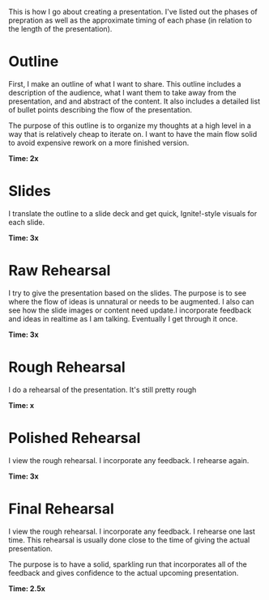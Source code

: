 This is how I go about creating a presentation.
I've listed out the phases of prepration as well as the approximate timing of each phase (in relation to the length of the presentation).

# Outline

First, I make an outline of what I want to share.
This outline includes a description of the audience, what I want them to take away from the presentation, and and abstract of the content.
It also includes a detailed list of bullet points describing the flow of the presentation.

The purpose of this outline is to organize my thoughts at a high level in a way that is relatively cheap to iterate on.
I want to have the main flow solid to avoid expensive rework on a more finished version.

**Time: 2x**

# Slides

I translate the outline to a slide deck and get quick, Ignite!-style visuals for each slide.

**Time: 3x**

# Raw Rehearsal

I try to give the presentation based on the slides.
The purpose is to see where the flow of ideas is unnatural or needs to be augmented.
I also can see how the slide images or content need update.I incorporate feedback and ideas in realtime as I am talking.
Eventually I get through it once.

**Time: 3x**

# Rough Rehearsal

I do a rehearsal of the presentation.
It's still pretty rough

**Time: x**

# Polished Rehearsal

I view the rough rehearsal.
I incorporate any feedback.
I rehearse again.

**Time: 3x**

# Final Rehearsal

I view the rough rehearsal.
I incorporate any feedback.
I rehearse one last time.
This rehearsal is usually done close to the time of giving the actual presentation.

The purpose is to have a solid, sparkling run that incorporates all of the feedback and gives confidence to the actual upcoming presentation.

**Time: 2.5x**
